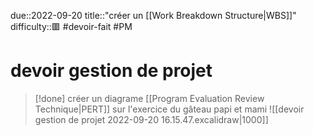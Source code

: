 due::2022-09-20
title::"créer un [[Work Breakdown Structure|WBS]]"
difficulty::🟥
#devoir-fait #PM 
# devoir gestion de projet


> [!done]
> créer un diagrame [[Program Evaluation Review Technique|PERT]] sur l'exercice du gâteau papi et mami
> ![[devoir gestion de projet 2022-09-20 16.15.47.excalidraw|1000]]

